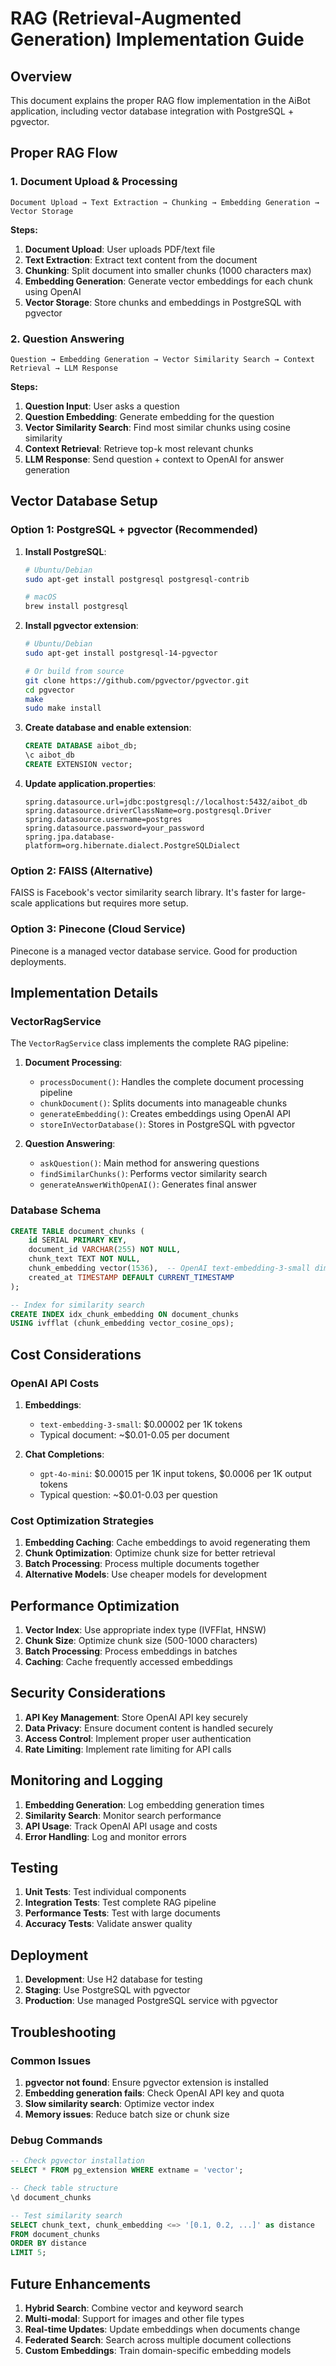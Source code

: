# RAG (Retrieval-Augmented Generation) Implementation Guide

## Overview

This document explains the proper RAG flow implementation in the AiBot application, including vector database integration with PostgreSQL + pgvector.

## Proper RAG Flow

### 1. Document Upload & Processing
```
Document Upload → Text Extraction → Chunking → Embedding Generation → Vector Storage
```

**Steps:**
1. **Document Upload**: User uploads PDF/text file
2. **Text Extraction**: Extract text content from the document
3. **Chunking**: Split document into smaller chunks (1000 characters max)
4. **Embedding Generation**: Generate vector embeddings for each chunk using OpenAI
5. **Vector Storage**: Store chunks and embeddings in PostgreSQL with pgvector

### 2. Question Answering
```
Question → Embedding Generation → Vector Similarity Search → Context Retrieval → LLM Response
```

**Steps:**
1. **Question Input**: User asks a question
2. **Question Embedding**: Generate embedding for the question
3. **Vector Similarity Search**: Find most similar chunks using cosine similarity
4. **Context Retrieval**: Retrieve top-k most relevant chunks
5. **LLM Response**: Send question + context to OpenAI for answer generation

## Vector Database Setup

### Option 1: PostgreSQL + pgvector (Recommended)

1. **Install PostgreSQL**:
   ```bash
   # Ubuntu/Debian
   sudo apt-get install postgresql postgresql-contrib
   
   # macOS
   brew install postgresql
   ```

2. **Install pgvector extension**:
   ```bash
   # Ubuntu/Debian
   sudo apt-get install postgresql-14-pgvector
   
   # Or build from source
   git clone https://github.com/pgvector/pgvector.git
   cd pgvector
   make
   sudo make install
   ```

3. **Create database and enable extension**:
   ```sql
   CREATE DATABASE aibot_db;
   \c aibot_db
   CREATE EXTENSION vector;
   ```

4. **Update application.properties**:
   ```properties
   spring.datasource.url=jdbc:postgresql://localhost:5432/aibot_db
   spring.datasource.driverClassName=org.postgresql.Driver
   spring.datasource.username=postgres
   spring.datasource.password=your_password
   spring.jpa.database-platform=org.hibernate.dialect.PostgreSQLDialect
   ```

### Option 2: FAISS (Alternative)

FAISS is Facebook's vector similarity search library. It's faster for large-scale applications but requires more setup.

### Option 3: Pinecone (Cloud Service)

Pinecone is a managed vector database service. Good for production deployments.

## Implementation Details

### VectorRagService

The `VectorRagService` class implements the complete RAG pipeline:

1. **Document Processing**:
   - `processDocument()`: Handles the complete document processing pipeline
   - `chunkDocument()`: Splits documents into manageable chunks
   - `generateEmbedding()`: Creates embeddings using OpenAI API
   - `storeInVectorDatabase()`: Stores in PostgreSQL with pgvector

2. **Question Answering**:
   - `askQuestion()`: Main method for answering questions
   - `findSimilarChunks()`: Performs vector similarity search
   - `generateAnswerWithOpenAI()`: Generates final answer

### Database Schema

```sql
CREATE TABLE document_chunks (
    id SERIAL PRIMARY KEY,
    document_id VARCHAR(255) NOT NULL,
    chunk_text TEXT NOT NULL,
    chunk_embedding vector(1536),  -- OpenAI text-embedding-3-small dimension
    created_at TIMESTAMP DEFAULT CURRENT_TIMESTAMP
);

-- Index for similarity search
CREATE INDEX idx_chunk_embedding ON document_chunks 
USING ivfflat (chunk_embedding vector_cosine_ops);
```

## Cost Considerations

### OpenAI API Costs

1. **Embeddings**: 
   - `text-embedding-3-small`: $0.00002 per 1K tokens
   - Typical document: ~$0.01-0.05 per document

2. **Chat Completions**:
   - `gpt-4o-mini`: $0.00015 per 1K input tokens, $0.0006 per 1K output tokens
   - Typical question: ~$0.01-0.03 per question

### Cost Optimization Strategies

1. **Embedding Caching**: Cache embeddings to avoid regenerating them
2. **Chunk Optimization**: Optimize chunk size for better retrieval
3. **Batch Processing**: Process multiple documents together
4. **Alternative Models**: Use cheaper models for development

## Performance Optimization

1. **Vector Index**: Use appropriate index type (IVFFlat, HNSW)
2. **Chunk Size**: Optimize chunk size (500-1000 characters)
3. **Batch Processing**: Process embeddings in batches
4. **Caching**: Cache frequently accessed embeddings

## Security Considerations

1. **API Key Management**: Store OpenAI API key securely
2. **Data Privacy**: Ensure document content is handled securely
3. **Access Control**: Implement proper user authentication
4. **Rate Limiting**: Implement rate limiting for API calls

## Monitoring and Logging

1. **Embedding Generation**: Log embedding generation times
2. **Similarity Search**: Monitor search performance
3. **API Usage**: Track OpenAI API usage and costs
4. **Error Handling**: Log and monitor errors

## Testing

1. **Unit Tests**: Test individual components
2. **Integration Tests**: Test complete RAG pipeline
3. **Performance Tests**: Test with large documents
4. **Accuracy Tests**: Validate answer quality

## Deployment

1. **Development**: Use H2 database for testing
2. **Staging**: Use PostgreSQL with pgvector
3. **Production**: Use managed PostgreSQL service with pgvector

## Troubleshooting

### Common Issues

1. **pgvector not found**: Ensure pgvector extension is installed
2. **Embedding generation fails**: Check OpenAI API key and quota
3. **Slow similarity search**: Optimize vector index
4. **Memory issues**: Reduce batch size or chunk size

### Debug Commands

```sql
-- Check pgvector installation
SELECT * FROM pg_extension WHERE extname = 'vector';

-- Check table structure
\d document_chunks

-- Test similarity search
SELECT chunk_text, chunk_embedding <=> '[0.1, 0.2, ...]' as distance 
FROM document_chunks 
ORDER BY distance 
LIMIT 5;
```

## Future Enhancements

1. **Hybrid Search**: Combine vector and keyword search
2. **Multi-modal**: Support for images and other file types
3. **Real-time Updates**: Update embeddings when documents change
4. **Federated Search**: Search across multiple document collections
5. **Custom Embeddings**: Train domain-specific embedding models

